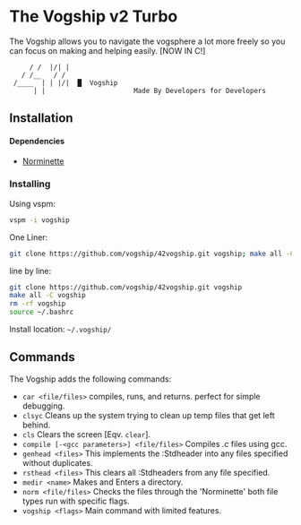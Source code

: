 # The Vogship v2 Turbo
The Vogship allows you to navigate the vogsphere a lot more freely so you can focus on making and helping easily. \[NOW IN C!\]

```
     / /  |/| |
   / /__   / /
 /____  | | |/|  █  Vogship
      | |                      Made By Developers for Developers
```

## Installation
#### Dependencies
- [Norminette](https://github.com/42School/norminette "42 Norminette")

### Installing
Using vspm:
```sh
vspm -i vogship
```
One Liner:  
```sh
git clone https://github.com/vogship/42vogship.git vogship; make all -C vogship; rm -rf vogship; source ~/.bashrc
```  
line by line:
```sh
git clone https://github.com/vogship/42vogship.git vogship
make all -C vogship
rm -rf vogship
source ~/.bashrc
```

Install location: `~/.vogship/`

## Commands
The Vogship adds the following commands:
- `car <file/files>` compiles, runs, and returns. perfect for simple debugging.
- `clsyc` Cleans up the system trying to clean up temp files that get left behind.
- `cls` Clears the screen \[Eqv. `clear`\].
- `compile [-<gcc parameters>] <file/files>` Compiles *.c* files using gcc.
- `genhead <files>` This implements the :Stdheader into any files specified without duplicates.
- `rsthead <files>` This clears all :Stdheaders from any file specified.
- `medir <name>` Makes and Enters a directory.
- `norm <file/files>` Checks the files through the 'Norminette' both file types run with specific flags.
- `vogship <flags>` Main command with limited features.
